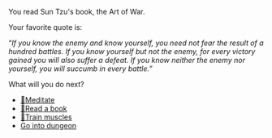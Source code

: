You read Sun Tzu's book, the Art of War.

Your favorite quote is:

“*If you know the enemy and know yourself, you need not fear the result of a hundred battles. If you know yourself but not the enemy, for every victory gained you will also suffer a defeat. If you know neither the enemy nor yourself, you will succumb in every battle.*”

What will you do next?

- [🧘Meditate](1-1A.md)
- [📖Read a book](1-1B.md)
- [💪Train muscles](0-1A.md)
- [Go into dungeon](../1/2.md)
